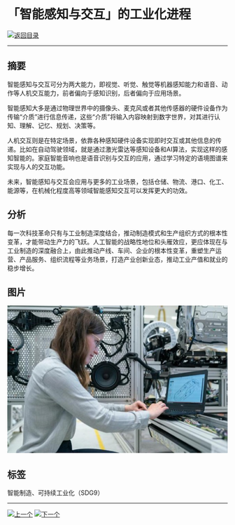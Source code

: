 # 「智能感知与交互」的工业化进程

[![返回目录](http://img.shields.io/badge/点击-返回目录-875A7B.svg?style=flat&colorA=8F8F8F)](/)

----------

## 摘要

智能感知与交互可分为两大能力，即视觉、听觉、触觉等机器感知能力和语音、动作等人机交互能力，前者偏向于感知识别，后者偏向于应用场景。

智能感知大多是通过物理世界中的摄像头、麦克风或者其他传感器的硬件设备作为传输“介质”进行信息传递，这些“介质”将输入内容映射到数字世界，对其进行认知、理解、记忆、规划、决策等。

人机交互则是在特定场景，依靠各种感知硬件设备实现即时交互或其他信息的传递。比如在自动驾驶领域，就是通过激光雷达等感知设备和AI算法，实现这样的感知智能的。家庭智能音响也是语音识别与交互的应用，通过学习特定的语境图谱来实现与人的交互功能。

未来，智能感知与交互会应用与更多的工业场景，包括仓储、物流、港口、化工、能源等，在机械化程度高等领域智能感知交互可以发挥更大的功效。

## 分析

每一次科技革命只有与工业制造深度结合，推动制造模式和生产组织方式的根本性变革，才能带动生产力的飞跃。人工智能的战略性地位和头雁效应，更应体现在与工业制造的深度融合上，由此推动产线、车间、企业的根本性变革，重塑生产运营、产品服务、组织流程等业务场景，打造产业创新业态，推动工业产值和就业的稳步增长。



## 图片

![图片](9.1.1.jpg)


## 标签

智能制造、可持续工业化（SDG9）



----------

 [![上一个](http://img.shields.io/badge/查看-上一个-875A7B.svg?style=flat&colorA=8F8F8F)](https://doc.shanghaiopen.org.cn/case/8/4.html)
 [![下一个](http://img.shields.io/badge/查看-下一个-875A7B.svg?style=flat&colorA=8F8F8F)](https://doc.shanghaiopen.org.cn/case/9/2.html)
 
 
